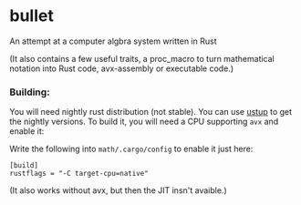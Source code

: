 # bullet 
An attempt at a computer algbra system written in Rust

(It also contains a few useful traits, a proc_macro to turn mathematical notation into Rust code, avx-assembly or executable code.)


### Building:
You will need nightly rust distribution (not stable). You can use [ustup](https://rust-lang.github.io/rustup/overrides.html#directory-overrides) to get the nightly versions.
To build it, you will need a CPU supporting `avx` and enable it:

Write the following into `math/.cargo/config` to enable it just here:
```
[build]
rustflags = "-C target-cpu=native"
```
(It also works without avx, but then the JIT insn't avaible.)
